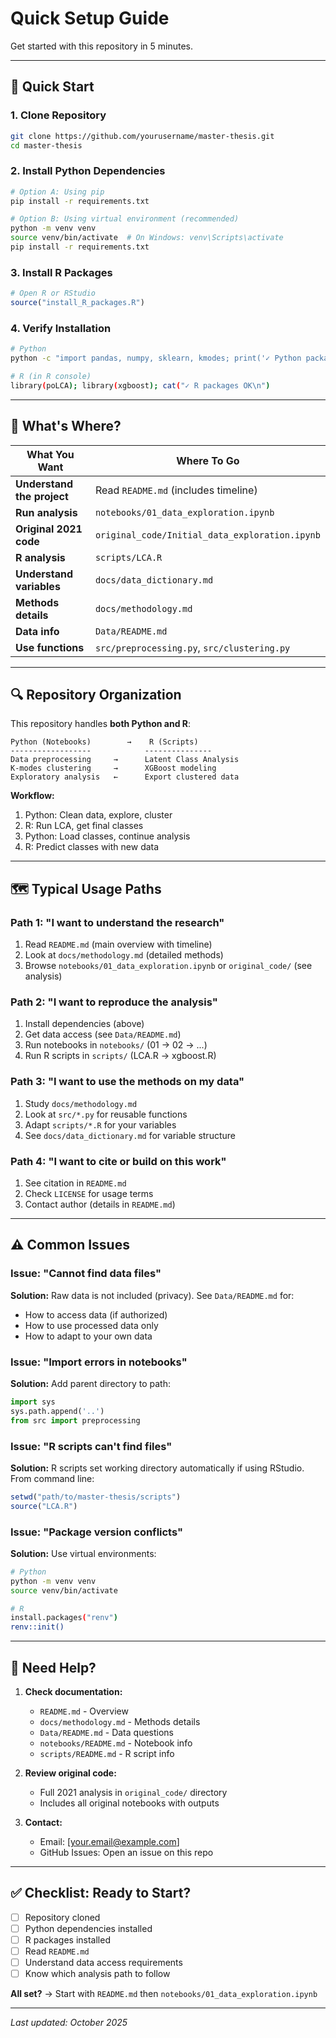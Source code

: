 # Quick Setup Guide

Get started with this repository in 5 minutes.

---

## 🚀 Quick Start

### 1. Clone Repository
```bash
git clone https://github.com/yourusername/master-thesis.git
cd master-thesis
```

### 2. Install Python Dependencies
```bash
# Option A: Using pip
pip install -r requirements.txt

# Option B: Using virtual environment (recommended)
python -m venv venv
source venv/bin/activate  # On Windows: venv\Scripts\activate
pip install -r requirements.txt
```

### 3. Install R Packages
```R
# Open R or RStudio
source("install_R_packages.R")
```

### 4. Verify Installation
```bash
# Python
python -c "import pandas, numpy, sklearn, kmodes; print('✓ Python packages OK')"

# R (in R console)
library(poLCA); library(xgboost); cat("✓ R packages OK\n")
```

---

## 📂 What's Where?

| What You Want | Where To Go |
|---------------|-------------|
| **Understand the project** | Read `README.md` (includes timeline) |
| **Run analysis** | `notebooks/01_data_exploration.ipynb` |
| **Original 2021 code** | `original_code/Initial_data_exploration.ipynb` |
| **R analysis** | `scripts/LCA.R` |
| **Understand variables** | `docs/data_dictionary.md` |
| **Methods details** | `docs/methodology.md` |
| **Data info** | `Data/README.md` |
| **Use functions** | `src/preprocessing.py`, `src/clustering.py` |

---

## 🔍 Repository Organization

This repository handles **both Python and R**:

```
Python (Notebooks)        →    R (Scripts)
------------------            ---------------
Data preprocessing     →      Latent Class Analysis
K-modes clustering     →      XGBoost modeling
Exploratory analysis   ←      Export clustered data
```

**Workflow:**
1. Python: Clean data, explore, cluster
2. R: Run LCA, get final classes
3. Python: Load classes, continue analysis
4. R: Predict classes with new data

---

## 🗺️ Typical Usage Paths

### Path 1: "I want to understand the research"
1. Read `README.md` (main overview with timeline)
2. Look at `docs/methodology.md` (detailed methods)
3. Browse `notebooks/01_data_exploration.ipynb` or `original_code/` (see analysis)

### Path 2: "I want to reproduce the analysis"
1. Install dependencies (above)
2. Get data access (see `Data/README.md`)
3. Run notebooks in `notebooks/` (01 → 02 → ...)
4. Run R scripts in `scripts/` (LCA.R → xgboost.R)

### Path 3: "I want to use the methods on my data"
1. Study `docs/methodology.md`
2. Look at `src/*.py` for reusable functions
3. Adapt `scripts/*.R` for your variables
4. See `docs/data_dictionary.md` for variable structure

### Path 4: "I want to cite or build on this work"
1. See citation in `README.md`
2. Check `LICENSE` for usage terms
3. Contact author (details in `README.md`)

---

## ⚠️ Common Issues

### Issue: "Cannot find data files"
**Solution:** Raw data is not included (privacy). See `Data/README.md` for:
- How to access data (if authorized)
- How to use processed data only
- How to adapt to your own data

### Issue: "Import errors in notebooks"
**Solution:** Add parent directory to path:
```python
import sys
sys.path.append('..')
from src import preprocessing
```

### Issue: "R scripts can't find files"
**Solution:** R scripts set working directory automatically if using RStudio. From command line:
```R
setwd("path/to/master-thesis/scripts")
source("LCA.R")
```

### Issue: "Package version conflicts"
**Solution:** Use virtual environments:
```bash
# Python
python -m venv venv
source venv/bin/activate

# R
install.packages("renv")
renv::init()
```

---

## 📧 Need Help?

1. **Check documentation:**
   - `README.md` - Overview
   - `docs/methodology.md` - Methods details
   - `Data/README.md` - Data questions
   - `notebooks/README.md` - Notebook info
   - `scripts/README.md` - R script info

2. **Review original code:**
   - Full 2021 analysis in `original_code/` directory
   - Includes all original notebooks with outputs

3. **Contact:**
   - Email: [your.email@example.com]
   - GitHub Issues: Open an issue on this repo

---

## ✅ Checklist: Ready to Start?

- [ ] Repository cloned
- [ ] Python dependencies installed
- [ ] R packages installed
- [ ] Read `README.md`
- [ ] Understand data access requirements
- [ ] Know which analysis path to follow

**All set?** → Start with `README.md` then `notebooks/01_data_exploration.ipynb`

---

*Last updated: October 2025*
